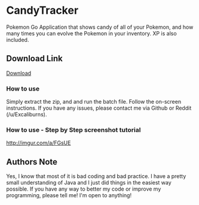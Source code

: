 # CandyTracker
Pokemon Go Application that shows candy of all of your Pokemon, and how many times you can evolve the Pokemon in your inventory. XP is also included.

## Download Link
[Download](https://github.com/Excaliburns/CandyTracker/releases)

### How to use
Simply extract the zip, and and run the batch file. Follow the on-screen instructions. If you have any issues, please contact me via Github or Reddit (/u/Excaliburns).

### How to use - Step by Step screenshot tutorial
http://imgur.com/a/FGsUE


## Authors Note
Yes, I know that most of it is bad coding and bad practice. I have a pretty small understanding of Java and I just did things in the easiest way possible. If you have any way to better my code or improve my programming, please tell me! I'm open to anything!
